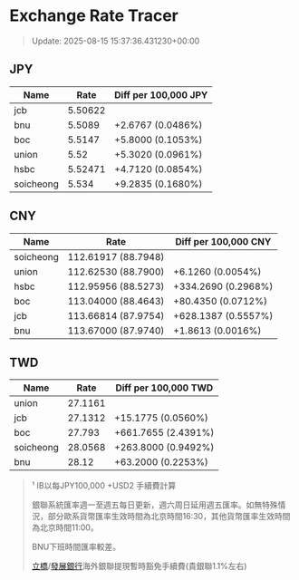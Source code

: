 # Exchange Rate Tracer

> Update: 2025-08-15 15:37:36.431230+00:00

## JPY

| Name      |    Rate | Diff per 100,000 JPY   |
|-----------|---------|------------------------|
| jcb       | 5.50622 |                        |
| bnu       | 5.5089  | +2.6767 (0.0486%)      |
| boc       | 5.5147  | +5.8000 (0.1053%)      |
| union     | 5.52    | +5.3020 (0.0961%)      |
| hsbc      | 5.52471 | +4.7120 (0.0854%)      |
| soicheong | 5.534   | +9.2835 (0.1680%)      |

## CNY

| Name      | Rate                | Diff per 100,000 CNY   |
|-----------|---------------------|------------------------|
| soicheong | 112.61917	(88.7948) |                        |
| union     | 112.62530	(88.7900) | +6.1260 (0.0054%)      |
| hsbc      | 112.95956	(88.5273) | +334.2690 (0.2968%)    |
| boc       | 113.04000	(88.4643) | +80.4350 (0.0712%)     |
| jcb       | 113.66814	(87.9754) | +628.1387 (0.5557%)    |
| bnu       | 113.67000	(87.9740) | +1.8613 (0.0016%)      |

## TWD

| Name      |    Rate | Diff per 100,000 TWD   |
|-----------|---------|------------------------|
| union     | 27.1161 |                        |
| jcb       | 27.1312 | +15.1775 (0.0560%)     |
| boc       | 27.793  | +661.7655 (2.4391%)    |
| soicheong | 28.0568 | +263.8000 (0.9492%)    |
| bnu       | 28.12   | +63.2000 (0.2253%)     |


> ¹ IB以每JPY100,000 +USD2 手續費計算
>
> 銀聯系統匯率週一至週五每日更新，週六周日延用週五匯率。如無特殊情況，部分歐系貨幣匯率生效時間為北京時間16:30，其他貨幣匯率生效時間為北京時間11:00。
>
> BNU下班時間匯率較差。
>
> [立橋](https://www.wlbank.com.mo/uploads/ueditor/file/20181211/1544536513900230.pdf)/[發展銀行](https://www.mdb.com.mo/Service_Charges_20230728.pdf)海外銀聯提現暫時豁免手續費(貴銀聯1.1%左右)

